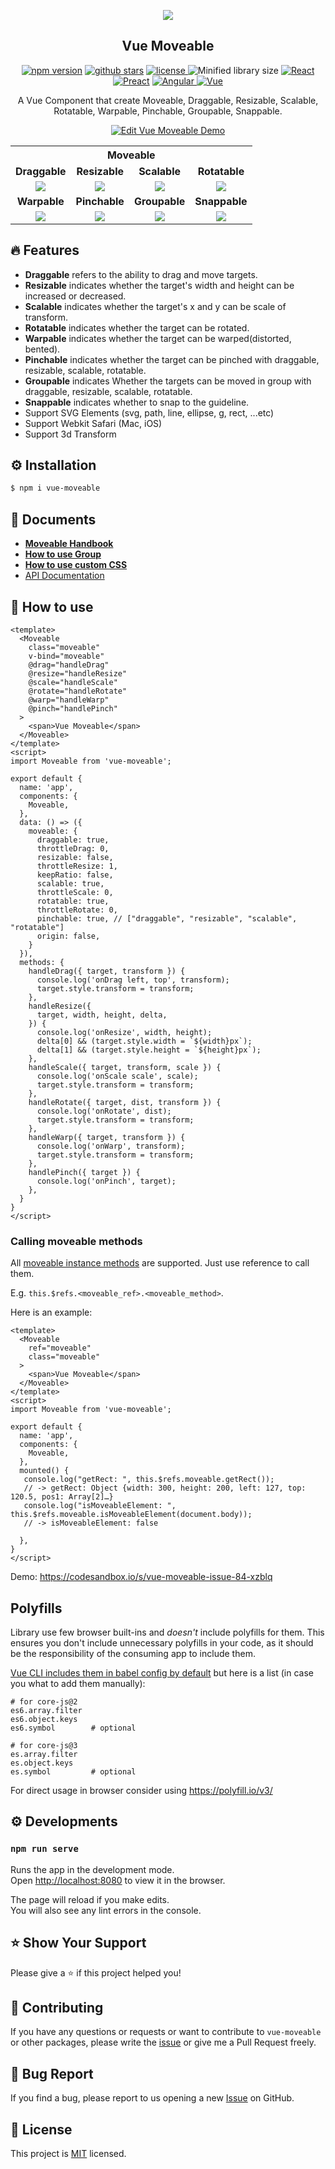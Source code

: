

<p align="middle" ><img src="https://raw.githubusercontent.com/daybrush/moveable/master/demo/images/logo.png"/></p>
<h2 align="middle">Vue Moveable</h2>
<p align="middle">
    <a href="https://www.npmjs.com/package/moveable" target="_blank">
      <img src="https://img.shields.io/npm/v/vue-moveable.svg?style=flat-square&color=007acc&label=version"
           alt="npm version" /></a>
    <a href="https://github.com/probil/vue-moveable" target="_blank">
      <img
        src="https://img.shields.io/github/stars/probil/vue-moveable.svg?color=42b883&style=flat-square"
        alt="github stars"/></a>
    <a href="https://github.com/probil/vue-moveable/blob/master/LICENSE" target="_blank">
      <img
        src="https://img.shields.io/github/license/probil/vue-moveable.svg?style=flat-square&label=license&color=08CE5D"
        alt="license"
      />
    </a>
    <img src="https://img.shields.io/bundlephobia/minzip/vue-moveable?style=flat-square" alt="Minified library size">
    <a href="https://github.com/daybrush/moveable/tree/master/packages/react-moveable" target="_blank"><img
      alt="React"
      src="https://img.shields.io/static/v1.svg?label=&message=React&style=flat-square&color=61daeb"></a>
    <a href="https://github.com/daybrush/moveable/tree/master/packages/preact-moveable" target="_blank"><img
      alt="Preact"
      src="https://img.shields.io/static/v1.svg?label=&message=Preact&style=flat-square&color=673ab8"></a>
    <a href="https://github.com/daybrush/moveable/tree/master/packages/ngx-moveable" target="_blank">
    <img alt="Angular" src="https://img.shields.io/static/v1.svg?label=&message=Angular&style=flat-square&color=C82B38">
    </a>
    <a href="https://github.com/probil/vue-moveable" target="_blank"><img
      alt="Vue"
      src="https://img.shields.io/static/v1.svg?label=&message=Vue&style=flat-square&color=3fb984"></a>
</p>
<p align="middle">A Vue Component that create Moveable, Draggable, Resizable, Scalable, Rotatable, Warpable, Pinchable, Groupable, Snappable.</p>
<p align="middle"><a href="https://codesandbox.io/s/vue-template-zthzj?fontsize=14"><img src="https://codesandbox.io/static/img/play-codesandbox.svg" alt="Edit Vue Moveable Demo"></a></p>
<table width="100%" align="center">
<tr>
<th colspan="4">Moveable</th>
</tr>
<tr>
<td align="center"><strong>Draggable</strong></td>
<td align="center"><strong>Resizable</strong></td>
<td align="center"><strong>Scalable</strong></td>
<td align="center"><strong>Rotatable</strong></td>
</tr>
<tr>
<td align="center">
<img src="https://raw.githubusercontent.com/daybrush/moveable/master/demo/images/draggable.gif">
</td>
<td align="center">
<img src="https://raw.githubusercontent.com/daybrush/moveable/master/demo/images/resizable.gif">
</td>
<td align="center">
<img src="https://raw.githubusercontent.com/daybrush/moveable/master/demo/images/scalable.gif">
</td>
<td align="center">
<img src="https://raw.githubusercontent.com/daybrush/moveable/master/demo/images/rotatable.gif">
</td>
</tr>
<tr>
<td align="center"><strong>Warpable</strong></td>
<td align="center"><strong>Pinchable</strong></td>
<td align="center"><strong>Groupable</strong></td>
<td align="center"><strong>Snappable</strong></td>
</tr>
<tr>
<td align="center"><img src="https://raw.githubusercontent.com/daybrush/moveable/master/demo/images/warpable.gif"></td>
<td align="center"><img src="https://raw.githubusercontent.com/daybrush/moveable/master/demo/images/pinchable.gif"></td>
<td align="center"><img src="https://raw.githubusercontent.com/daybrush/moveable/master/demo/images/groupable.gif"></td>
<td align="center"><img src="https://raw.githubusercontent.com/daybrush/moveable/master/demo/images/snappable.gif"></td>
</tr>
</table>


## 🔥 Features
* **Draggable** refers to the ability to drag and move targets.
* **Resizable** indicates whether the target's width and height can be increased or decreased.
* **Scalable** indicates whether the target's x and y can be scale of transform.
* **Rotatable** indicates whether the target can be rotated.
* **Warpable** indicates whether the target can be warped(distorted, bented).
* **Pinchable** indicates whether the target can be pinched with draggable, resizable, scalable, rotatable.
* **Groupable** indicates Whether the targets can be moved in group with draggable, resizable, scalable, rotatable.
* **Snappable** indicates whether to snap to the guideline.
* Support SVG Elements (svg, path, line, ellipse, g, rect, ...etc)
* Support Webkit Safari (Mac, iOS)
* Support 3d Transform

## ⚙️ Installation
```sh
$ npm i vue-moveable
```

## 📄 Documents
* [**Moveable Handbook**](https://github.com/daybrush/moveable/blob/master/handbook/handbook.md)
* [**How to use Group**](https://github.com/daybrush/moveable/blob/master/handbook/handbook.md#toc-group)
* [**How to use custom CSS**](https://github.com/daybrush/moveable/blob/master/handbook/handbook.md#toc-custom-css)
* [API Documentation](https://daybrush.com/moveable/release/latest/doc/)

## 🚀 How to use

```vue
<template>
  <Moveable
    class="moveable"
    v-bind="moveable"
    @drag="handleDrag"
    @resize="handleResize"
    @scale="handleScale"
    @rotate="handleRotate"
    @warp="handleWarp"
    @pinch="handlePinch"
  >
    <span>Vue Moveable</span>
  </Moveable>
</template>
<script>
import Moveable from 'vue-moveable';

export default {
  name: 'app',
  components: {
    Moveable,
  },
  data: () => ({
    moveable: {
      draggable: true,
      throttleDrag: 0,
      resizable: false,
      throttleResize: 1,
      keepRatio: false,
      scalable: true,
      throttleScale: 0,
      rotatable: true,
      throttleRotate: 0,
      pinchable: true, // ["draggable", "resizable", "scalable", "rotatable"]
      origin: false,
    }
  }),
  methods: {
    handleDrag({ target, transform }) {
      console.log('onDrag left, top', transform);
      target.style.transform = transform;
    },
    handleResize({
      target, width, height, delta,
    }) {
      console.log('onResize', width, height);
      delta[0] && (target.style.width = `${width}px`);
      delta[1] && (target.style.height = `${height}px`);
    },
    handleScale({ target, transform, scale }) {
      console.log('onScale scale', scale);
      target.style.transform = transform;
    },
    handleRotate({ target, dist, transform }) {
      console.log('onRotate', dist);
      target.style.transform = transform;
    },
    handleWarp({ target, transform }) {
      console.log('onWarp', transform);
      target.style.transform = transform;
    },
    handlePinch({ target }) {
      console.log('onPinch', target);
    },
  }
}
</script>
```
### Calling moveable methods
All [moveable instance methods](https://daybrush.com/moveable/release/latest/doc/Moveable.html#methods) are supported. 
Just use reference to call them. 

E.g. `this.$refs.<moveable_ref>.<moveable_method>`.

Here is an example:
```vue
<template>
  <Moveable
    ref="moveable"
    class="moveable"
  >
    <span>Vue Moveable</span>
  </Moveable>
</template>
<script>
import Moveable from 'vue-moveable';

export default {
  name: 'app',
  components: {
    Moveable,
  },
  mounted() {
   console.log("getRect: ", this.$refs.moveable.getRect()); 
   // -> getRect: Object {width: 300, height: 200, left: 127, top: 120.5, pos1: Array[2]…}
   console.log("isMoveableElement: ", this.$refs.moveable.isMoveableElement(document.body));
   // -> isMoveableElement: false

  },
}
</script>
```
Demo: https://codesandbox.io/s/vue-moveable-issue-84-xzblq

## Polyfills

Library use few browser built-ins and *doesn't* include polyfills for them. This ensures you don't include unnecessary polyfills in your code, as it should be the responsibility of the consuming app to include them.

[Vue CLI includes them in babel config by default](https://github.com/vuejs/vue-cli/tree/dev/packages/%40vue/babel-preset-app#polyfills) but here is a list (in case you what to add them manually):
```
# for core-js@2
es6.array.filter
es6.object.keys
es6.symbol        # optional

# for core-js@3
es.array.filter
es.object.keys
es.symbol         # optional
```

For direct usage in browser consider using https://polyfill.io/v3/


## ⚙️ Developments
### `npm run serve`

Runs the app in the development mode.<br>
Open [http://localhost:8080](http://localhost:8080) to view it in the browser.

The page will reload if you make edits.<br>
You will also see any lint errors in the console.



## ⭐️ Show Your Support
Please give a ⭐️ if this project helped you!


## 👏 Contributing

If you have any questions or requests or want to contribute to `vue-moveable` or other packages, please write the [issue](https://github.com/probil/vue-moveable/issues) or give me a Pull Request freely.

## 🐞 Bug Report

If you find a bug, please report to us opening a new [Issue](https://github.com/probil/vue-moveable/issues) on GitHub.


## 📝 License

This project is [MIT](https://github.com/probil/vue-moveable/blob/master/LICENSE) licensed.
